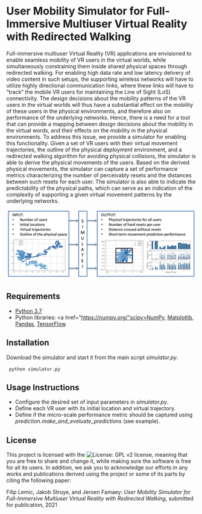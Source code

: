 # User Mobility Simulator for Full-Immersive Multiuser Virtual Reality with Redirected Walking #

<div class="align-justify"> Full-immersive multiuser Virtual Reality (VR) applications are envisioned to enable seamless mobility of VR users in the virtual worlds, while simultaneously constraining them inside shared physical spaces through redirected walking. For enabling high data rate and low latency delivery of video content in such setups, the supporting wireless networks will have to utilize highly directional communication links, where these links will have to “track” the mobile VR users for maintaining the Line of Sight (LoS) connectivity. The design decisions about the mobility patterns of the VR users in the virtual worlds will thus have a substantial effect on the mobility of these users in the physical environments, and therefore also on performance of the underlying networks. Hence, there is a need for a tool that can provide a mapping between design decisions about the mobility in the virtual words, and their effects on the mobility in the physical environments. To address this issue, we provide a simulator for enabling this functionality. Given a set of VR users with their virtual movement trajectories, the outline of the physical deployment environment, and a redirected walking algorithm for avoiding physical collisions, the simulator is able to derive the physical movements of the users. Based on the derived physical movements, the simulator can capture a set of performance metrics characterizing the number of perceivably resets and the distances between such resets for each user. The simulator is also able to indicate the predictability of the physical paths, which can serve as an indication of the complexity of supporting a given virtual movement patterns by the underlying networks.</div>

![Usage overview](overview.png)

## Requirements

* <a href="https://www.python.org/downloads/release/python-370/">Python 3.7</a>
* Python libraries: <a href="https://numpy.org/"scipy>NumPy</a>, <a href="https://matplotlib.org/">Matplotlib</a>, <a href="https://pandas.pydata.org/">Pandas</a>, <a href="https://www.tensorflow.org/learn">TensorFlow</a>.

## Installation

Download the simulator and start it from the main script _simulator.py_. 

```vim
 python simulator.py
```

## Usage Instructions

* Configure the desired set of input parameters in _simulator.py_. 
* Define each VR user with its initial location and virtual trajectory.
* Define if the micro-scale performance metric should be captured using _prediction.make_and_evaluate_predictions_ (see example).

## License

This project is licensed with the ![License: GPL v2](https://img.shields.io/badge/License-GPL%20v2-blue.svg) license, meaning that you are free to share and change it, while making sure the software is free for all its users. In addition, we ask you to acknowledge our efforts in any works and publications derived using the project or some of its parts by citing the following paper:

Filip Lemic, Jakob Struye, and Jeroen Famaey: _User Mobility Simulator for Full-Immersive Multiuser Virtual Reality with Redirected Walking_, submitted for publication, 2021 